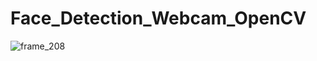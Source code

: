 # Face_Detection_Webcam_OpenCV

![frame_208](https://user-images.githubusercontent.com/46159336/204808118-23a5a124-226a-4f25-950d-67c040589574.jpg)
